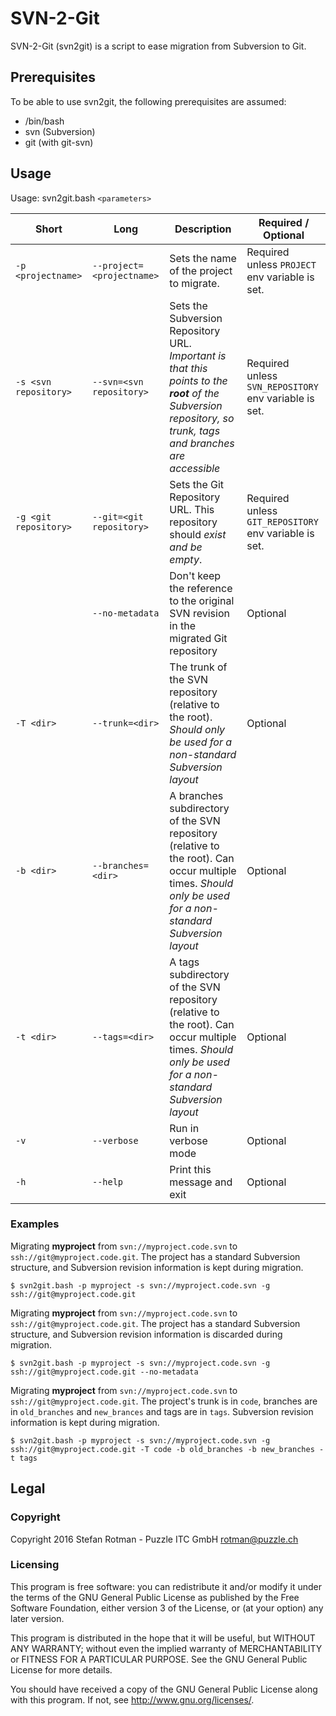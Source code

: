 # SVN-2-Git
SVN-2-Git (svn2git) is a script to ease migration from Subversion to Git.

## Prerequisites
To be able to use svn2git, the following prerequisites are assumed:
* /bin/bash
* svn (Subversion)
* git (with git-svn)

## Usage
Usage: svn2git.bash `<parameters>`

| Short | Long | Description | Required / Optional |
|---|---|---|---|
| `-p <projectname>` | `--project=<projectname>` | Sets the name of the project to migrate. | Required unless `PROJECT` env variable is set. |
| `-s <svn repository>` | `--svn=<svn repository>` | Sets the Subversion Repository URL. *Important is that this points to the ***root*** of the Subversion repository, so trunk, tags and branches are accessible* | Required unless `SVN_REPOSITORY` env variable is set. |
| `-g <git repository>` | `--git=<git repository>` | Sets the Git Repository URL. This repository should *exist and be empty*. | Required unless `GIT_REPOSITORY` env variable is set. |
| | `--no-metadata` | Don't keep the reference to the original SVN revision in the migrated Git repository | Optional |
| `-T <dir>` | `--trunk=<dir>` | The trunk of the SVN repository (relative to the root). *Should only be used for a non-standard Subversion layout* | Optional |
| `-b <dir>` | `--branches=<dir>` | A branches subdirectory of the SVN repository (relative to the root). Can occur multiple times. *Should only be used for a non-standard Subversion layout* | Optional |
| `-t <dir>` | `--tags=<dir>` | A tags subdirectory of the SVN repository (relative to the root). Can occur multiple times. *Should only be used for a non-standard Subversion layout* | Optional |
| `-v` | `--verbose` | Run in verbose mode | Optional |
| `-h` | `--help` | Print this message and exit | Optional |

### Examples
Migrating **myproject** from `svn://myproject.code.svn` to `ssh://git@myproject.code.git`. The project has a standard Subversion structure, and Subversion revision information is kept during migration.
```
$ svn2git.bash -p myproject -s svn://myproject.code.svn -g ssh://git@myproject.code.git
```

Migrating **myproject** from `svn://myproject.code.svn` to `ssh://git@myproject.code.git`. The project has a standard Subversion structure, and Subversion revision information is discarded during migration.
```
$ svn2git.bash -p myproject -s svn://myproject.code.svn -g ssh://git@myproject.code.git --no-metadata
```

Migrating **myproject** from `svn://myproject.code.svn` to `ssh://git@myproject.code.git`. The project's trunk is in `code`, branches are in `old_branches` and `new_brances` and tags are in `tags`. Subversion revision information is kept during migration.
```
$ svn2git.bash -p myproject -s svn://myproject.code.svn -g ssh://git@myproject.code.git -T code -b old_branches -b new_branches -t tags
```

## Legal
### Copyright
Copyright 2016 Stefan Rotman - Puzzle ITC GmbH <rotman@puzzle.ch>

### Licensing
This program is free software: you can redistribute it and/or modify
it under the terms of the GNU General Public License as published by
the Free Software Foundation, either version 3 of the License, or
(at your option) any later version.

This program is distributed in the hope that it will be useful,
but WITHOUT ANY WARRANTY; without even the implied warranty of
MERCHANTABILITY or FITNESS FOR A PARTICULAR PURPOSE.  See the
GNU General Public License for more details.

You should have received a copy of the GNU General Public License
along with this program.  If not, see <http://www.gnu.org/licenses/>.

